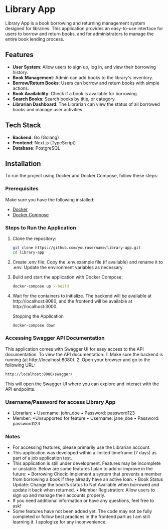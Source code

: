 # Library App

Library App is a book borrowing and returning management system designed for libraries. This application provides an easy-to-use interface for users to borrow and return books, and for administrators to manage the entire book lending process.

## Features

- **User System**: Allow users to sign up, log in, and view their borrowing history.
- **Book Management**: Admin can add books to the library's inventory.
- **Borrow/Return Books**: Users can borrow and return books with simple actions.
- **Book Availability**: Check if a book is available for borrowing.
- **Search Books**: Search books by title, or category.
- **Librarian Dashboard**: The Librarian can view the status of all borrowed books and manage user activities.

## Tech Stack

- **Backend**: Go (Golang)
- **Frontend**: Next.js (TypeScript)
- **Database**: PostgreSQL

## Installation

To run the project using Docker and Docker Compose, follow these steps:

### Prerequisites

Make sure you have the following installed:

- [Docker](https://www.docker.com/products/docker-desktop)
- [Docker Compose](https://docs.docker.com/compose/)

### Steps to Run the Application

1. Clone the repository:

   ```bash
   git clone https://github.com/yourusername/library-app.git
   cd library-app
   ```

2. Create .env file:
   Copy the .env.example file (if available) and rename it to .env. Update the environment variables as necessary.

3. Build and start the application with Docker Compose:

   ```bash
   docker-compose up --build
   ```

4. Wait for the containers to initialize. The backend will be available at http://localhost:8080, and the frontend will be available at http://localhost:3000.

   Stopping the Application

   ```bash
   docker-compose down
   ```

### Accessing Swagger API Documentation

This application comes with Swagger UI for easy access to the API documentation. To view the API documentation: 1. Make sure the backend is running (at http://localhost:8080). 2. Open your browser and go to the following URL:

```bash
http://localhost:8080/swagger/
```

This will open the Swagger UI where you can explore and interact with the API endpoints.

### Username/Password for access Library App

- Librarian:
  • Username: john_doe
  • Password: password123
- Member: *Unsupported for feature
  • Username: jane_doe
  • Password: password123

### Notes
   - For accessing features, please primarily use the Librarian account.
   - This application was developed within a limited timeframe (7 days) as part of a job application test.
   - This application is still under development. Features may be incomplete or unstable.
   Below are some features I plan to add or improve in the future:
	•	Borrowing Check: Implement a system that prevents a member from borrowing a book if they already have an active loan.
	•	Book Status Update: Change the book’s status to Not Available when borrowed and update it back when returned.
	•	Member Registration: Allow users to sign up and manage their accounts properly.
   - If you need additional information or have any questions, feel free to ask!
   - Some features have not been added yet. The code may not be fully completed or follow best practices in the frontend part as I am still learning it. I apologize for any inconvenience.
